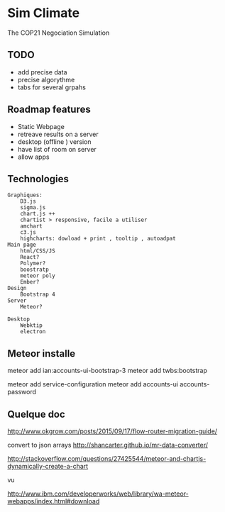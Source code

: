 # Sim Climate
The COP21 Negociation Simulation 

## TODO
- add precise data
- precise algorythme
 - tabs for several grpahs
## Roadmap features
- Static Webpage
- retreave results on a server
- desktop (offline ) version
- have list of room on server
- allow apps

## Technologies
	Graphiques:
		D3.js
		sigma.js
		chart.js ++
		chartist > responsive, facile a utiliser
		amchart
		c3.js
		highcharts: dowload + print , tooltip , autoadpat
	Main page
		html/CSS/JS
		React?
		Polymer?
		boostratp
		meteor poly
		Ember?
	Design
		Bootstrap 4
	Server
		Meteor?

	Desktop
		Webktip
		electron
## Meteor installe

meteor add ian:accounts-ui-bootstrap-3
 meteor add twbs:bootstrap

meteor add service-configuration
meteor add accounts-ui accounts-password

## Quelque doc

http://www.okgrow.com/posts/2015/09/17/flow-router-migration-guide/

convert to json arrays
http://shancarter.github.io/mr-data-converter/


http://stackoverflow.com/questions/27425544/meteor-and-chartjs-dynamically-create-a-chart

vu


http://www.ibm.com/developerworks/web/library/wa-meteor-webapps/index.html#download